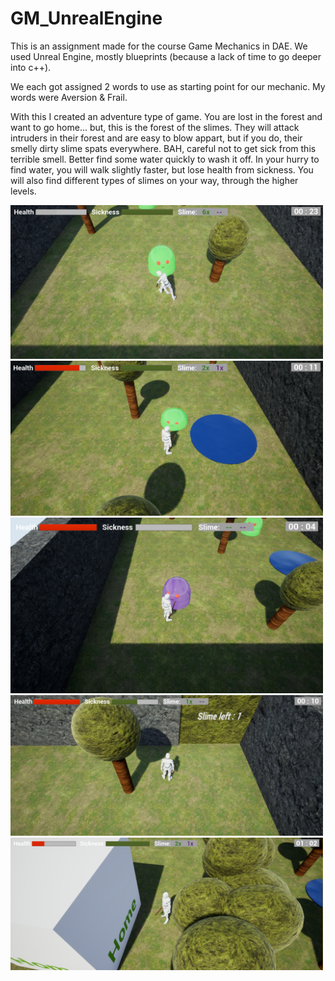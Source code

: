 # GM_UnrealEngine

This is an assignment made for the course Game Mechanics in DAE. 
We used Unreal Engine, mostly blueprints (because a lack of time to go deeper into c++).

We each got assigned 2 words to use as starting point for our mechanic. My words were Aversion & Frail.

With this I created an adventure type of game. You are lost in the forest and want to go home... but, this is the forest of the slimes. 
They will attack intruders in their forest and are easy to blow appart, but if you do, their smelly dirty slime spats everywhere. BAH, careful not to get sick from this terrible smell. Better find some water quickly to wash it off. In your hurry to find water, you will walk slightly faster, but lose health from sickness. You will also find different types of slimes on your way, through the higher levels.

<img src="Images/Screenshot1.png" width="500"/>
<img src="Images/Screenshot2.png" width="500"/>
<img src="Images/Screenshot3.png" width="500"/>
<img src="Images/Screenshot4.png" width="500"/>
<img src="Images/Screenshot5.png" width="500"/>
